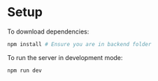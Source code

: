 # Setup

To download dependencies:

```bash
npm install # Ensure you are in backend folder
```

To run the server in development mode:

```bash
npm run dev
```
